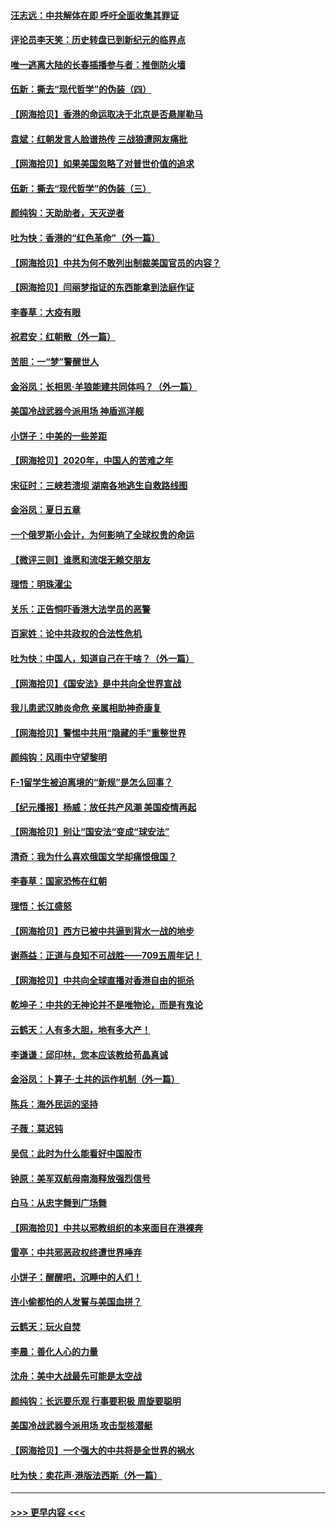 #### [汪志远：中共解体在即 呼吁全面收集其罪证](../pages/nsc993/n12265708.md?t=07182202) 
#### [评论员李天笑：历史转盘已到新纪元的临界点](../pages/nsc993/n12265680.md?t=07182202) 
#### [唯一逃离大陆的长春插播参与者：推倒防火墙](../pages/nsc993/n12265261.md?t=07182202) 
#### [伍新：撕去“现代哲学”的伪装（四）](../pages/nsc993/n12265555.md?t=07182202) 
#### [【网海拾贝】香港的命运取决于北京是否悬崖勒马](../pages/nsc993/n12264850.md?t=07182202) 
#### [袁斌：红朝发言人脸谱热传 三战狼遭网友痛批](../pages/nsc993/n12262196.md?t=07182202) 
#### [【网海拾贝】如果美国忽略了对普世价值的追求](../pages/nsc993/n12260094.md?t=07182202) 
#### [伍新：撕去“现代哲学”的伪装（三）](../pages/nsc993/n12257814.md?t=07182202) 
#### [颜纯钩：天助助者，天灭逆者](../pages/nsc993/n12257239.md?t=07182202) 
#### [吐为快：香港的“红色革命”（外一篇）](../pages/nsc993/n12257129.md?t=07182202) 
#### [【网海拾贝】中共为何不敢列出制裁美国官员的内容？](../pages/nsc993/n12256499.md?t=07182202) 
#### [【网海拾贝】闫丽梦指证的东西能拿到法庭作证](../pages/nsc993/n12254739.md?t=07182202) 
#### [李春草：大疫有眼](../pages/nsc993/n12253231.md?t=07182202) 
#### [祝君安：红朝散（外一篇）](../pages/nsc993/n12252340.md?t=07182202) 
#### [苦胆：一“梦”警醒世人](../pages/nsc993/n12251661.md?t=07182202) 
#### [金浴凤：长相思·羊狼能建共同体吗？（外一篇）](../pages/nsc993/n12251570.md?t=07182202) 
#### [美国冷战武器今派用场 神盾巡洋舰](../pages/nsc993/n12251051.md?t=07182202) 
#### [小饼子：中美的一些差距](../pages/nsc993/n12251198.md?t=07182202) 
#### [【网海拾贝】2020年，中国人的苦难之年](../pages/nsc993/n12251012.md?t=07182202) 
#### [宋征时：三峡若溃坝 湖南各地逃生自救路线图](../pages/nsc993/n12250151.md?t=07182202) 
#### [金浴凤：夏日五章](../pages/nsc993/n12249556.md?t=07182202) 
#### [一个俄罗斯小会计，为何影响了全球权贵的命运](../pages/nsc993/n12249523.md?t=07182202) 
#### [【微评三则】谁愿和流氓无赖交朋友](../pages/nsc993/n12248892.md?t=07182202) 
#### [理悟：明珠濯尘](../pages/nsc993/n12248839.md?t=07182202) 
#### [关乐：正告恫吓香港大法学员的恶警](../pages/nsc993/n12248750.md?t=07182202) 
#### [百家姓：论中共政权的合法性危机](../pages/nsc993/n12248625.md?t=07182202) 
#### [吐为快：中国人，知道自己在干啥？（外一篇）](../pages/nsc993/n12248615.md?t=07182202) 
#### [【网海拾贝】《国安法》是中共向全世界宣战](../pages/nsc993/n12248498.md?t=07182202) 
#### [我儿患武汉肺炎命危 亲属相助神奇康复](../pages/nsc993/n12247576.md?t=07182202) 
#### [【网海拾贝】警惕中共用“隐藏的手”重整世界](../pages/nsc993/n12246247.md?t=07182202) 
#### [颜纯钩：风雨中守望黎明](../pages/nsc993/n12246291.md?t=07182202) 
#### [F-1留学生被迫离境的“新规”是怎么回事？](../pages/nsc993/n12246361.md?t=07182202) 
#### [【纪元播报】杨威：放任共产风潮 美国疫情再起](../pages/nsc993/n12240124.md?t=07182202) 
#### [【网海拾贝】别让“国安法“变成“球安法”](../pages/nsc993/n12242935.md?t=07182202) 
#### [清奇：我为什么喜欢俄国文学却痛恨俄国？](../pages/nsc993/n12240970.md?t=07182202) 
#### [李春草：国家恐怖在红朝](../pages/nsc993/n12240943.md?t=07182202) 
#### [理悟：长江盛怒](../pages/nsc993/n12240627.md?t=07182202) 
#### [【网海拾贝】西方已被中共逼到背水一战的地步](../pages/nsc993/n12240176.md?t=07182202) 
#### [谢燕益：正道与良知不可战胜——709五周年记！](../pages/nsc993/n12239775.md?t=07182202) 
#### [【网海拾贝】中共向全球直播对香港自由的扼杀](../pages/nsc993/n12239675.md?t=07182202) 
#### [乾坤子：中共的无神论并不是唯物论，而是有鬼论](../pages/nsc993/n12235337.md?t=07182202) 
#### [云鹤天：人有多大胆，地有多大产！](../pages/nsc993/n12235180.md?t=07182202) 
#### [李谦谦：邱印林，您本应该教给苟晶真诚](../pages/nsc993/n12235016.md?t=07182202) 
#### [金浴凤：卜算子·土共的运作机制（外一篇）](../pages/nsc993/n12234986.md?t=07182202) 
#### [陈兵：海外民运的坚持](../pages/nsc993/n12234976.md?t=07182202) 
#### [子薇：莫迟钝](../pages/nsc993/n12234945.md?t=07182202) 
#### [吴侃：此时为什么能看好中国股市](../pages/nsc993/n12234791.md?t=07182202) 
#### [钟原：美军双航母南海释放强烈信号](../pages/nsc993/n12234757.md?t=07182202) 
#### [白马：从忠字舞到广场舞](../pages/nsc993/n12233793.md?t=07182202) 
#### [【网海拾贝】中共以邪教组织的本来面目在港裸奔](../pages/nsc993/n12233705.md?t=07182202) 
#### [雷亭：中共邪恶政权终遭世界唾弃](../pages/nsc993/n12233527.md?t=07182202) 
#### [小饼子：醒醒吧，沉睡中的人们！](../pages/nsc993/n12233462.md?t=07182202) 
#### [连小偷都怕的人发誓与美国血拼？](../pages/nsc993/n12233384.md?t=07182202) 
#### [云鹤天：玩火自焚](../pages/nsc993/n12233200.md?t=07182202) 
#### [李晨：善化人心的力量](../pages/nsc993/n12232209.md?t=07182202) 
#### [沈舟：美中大战最先可能是太空战](../pages/nsc993/n12232144.md?t=07182202) 
#### [颜纯钩：长远要乐观 行事要积极 周旋要聪明](../pages/nsc993/n12231992.md?t=07182202) 
#### [美国冷战武器今派用场 攻击型核潜艇](../pages/nsc993/n12231191.md?t=07182202) 
#### [【网海拾贝】一个强大的中共将是全世界的祸水](../pages/nsc993/n12231562.md?t=07182202) 
#### [吐为快：卖花声‧港版法西斯（外一篇）](../pages/nsc993/n12229898.md?t=07182202) 

----
#### [ >>> 更早内容 <<< ](../indexes/nsc993-earlier.md)
